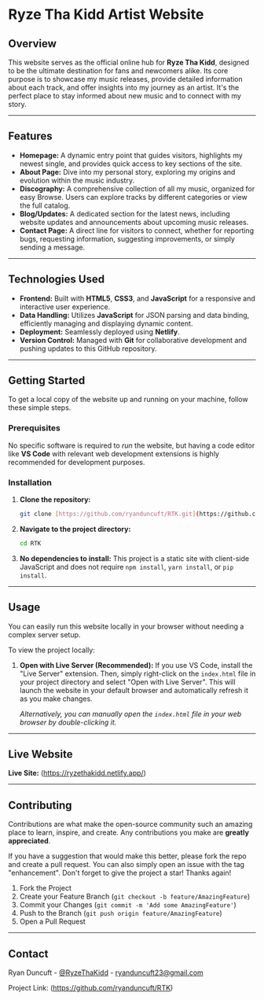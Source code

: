 # Ryze Tha Kidd Artist Website

## Overview
This website serves as the official online hub for **Ryze Tha Kidd**, designed to be the ultimate destination for fans and newcomers alike. Its core purpose is to showcase my music releases, provide detailed information about each track, and offer insights into my journey as an artist. It's the perfect place to stay informed about new music and to connect with my story.

---

## Features

* **Homepage:** A dynamic entry point that guides visitors, highlights my newest single, and provides quick access to key sections of the site.
* **About Page:** Dive into my personal story, exploring my origins and evolution within the music industry.
* **Discography:** A comprehensive collection of all my music, organized for easy Browse. Users can explore tracks by different categories or view the full catalog.
* **Blog/Updates:** A dedicated section for the latest news, including website updates and announcements about upcoming music releases.
* **Contact Page:** A direct line for visitors to connect, whether for reporting bugs, requesting information, suggesting improvements, or simply sending a message.

---

## Technologies Used

* **Frontend:** Built with **HTML5**, **CSS3**, and **JavaScript** for a responsive and interactive user experience.
* **Data Handling:** Utilizes **JavaScript** for JSON parsing and data binding, efficiently managing and displaying dynamic content.
* **Deployment:** Seamlessly deployed using **Netlify**.
* **Version Control:** Managed with **Git** for collaborative development and pushing updates to this GitHub repository.

---

## Getting Started

To get a local copy of the website up and running on your machine, follow these simple steps.

### Prerequisites

No specific software is required to *run* the website, but having a code editor like **VS Code** with relevant web development extensions is highly recommended for development purposes.

### Installation

1.  **Clone the repository:**
    ```bash
    git clone [https://github.com/ryanduncuft/RTK.git](https://github.com/ryanduncuft/RTK.git)
    ```
2.  **Navigate to the project directory:**
    ```bash
    cd RTK
    ```
3.  **No dependencies to install:** This project is a static site with client-side JavaScript and does not require `npm install`, `yarn install`, or `pip install`.

---

## Usage

You can easily run this website locally in your browser without needing a complex server setup.

To view the project locally:

1.  **Open with Live Server (Recommended):** If you use VS Code, install the "Live Server" extension. Then, simply right-click on the `index.html` file in your project directory and select "Open with Live Server". This will launch the website in your default browser and automatically refresh it as you make changes.

    *Alternatively, you can manually open the `index.html` file in your web browser by double-clicking it.*

---

## Live Website

**Live Site:** (https://ryzethakidd.netlify.app/)

---

## Contributing

Contributions are what make the open-source community such an amazing place to learn, inspire, and create. Any contributions you make are **greatly appreciated**.

If you have a suggestion that would make this better, please fork the repo and create a pull request. You can also simply open an issue with the tag "enhancement".
Don't forget to give the project a star! Thanks again!

1.  Fork the Project
2.  Create your Feature Branch (`git checkout -b feature/AmazingFeature`)
3.  Commit your Changes (`git commit -m 'Add some AmazingFeature'`)
4.  Push to the Branch (`git push origin feature/AmazingFeature`)
5.  Open a Pull Request

---

## Contact

Ryan Duncuft - [@RyzeThaKidd](https://github.com/ryanduncuft) - [ryanduncuft23@gmail.com](mailto:ryanduncuft23@gmail.com)

Project Link: (https://github.com/ryanduncuft/RTK)
